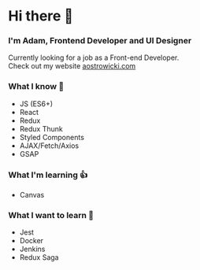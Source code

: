 # Hi there 👋 

### I'm Adam, Frontend Developer and UI Designer
Currently looking for a job as a Front-end Developer.</br>Check out my website [aostrowicki.com](https://www.aostrowicki.com)

### What I know :muscle:
- JS (ES6+)
- React
- Redux
- Redux Thunk
- Styled Components
- AJAX/Fetch/Axios
- GSAP

### What I'm learning :thumbsup:
- Canvas

### What I want to learn :pray:
- Jest
- Docker
- Jenkins
- Redux Saga

